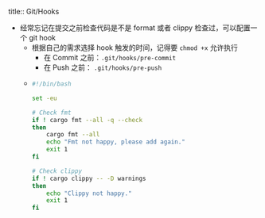 title:: Git/Hooks

- 经常忘记在提交之前检查代码是不是 format 或者 clippy 检查过，可以配置一个 git hook
	- 根据自己的需求选择 hook 触发的时间，记得要 `chmod +x` 允许执行
		- 在 Commit 之前：`.git/hooks/pre-commit`
		- 在 Push 之前： `.git/hooks/pre-push`
	- ```bash
	  #!/bin/bash
	  
	  set -eu
	  
	  # Check fmt
	  if ! cargo fmt --all -q --check
	  then
	      cargo fmt --all
	      echo "Fmt not happy, please add again."
	      exit 1
	  fi
	  
	  # Check clippy
	  if ! cargo clippy -- -D warnings
	  then
	      echo "Clippy not happy."
	      exit 1
	  fi
	  ```